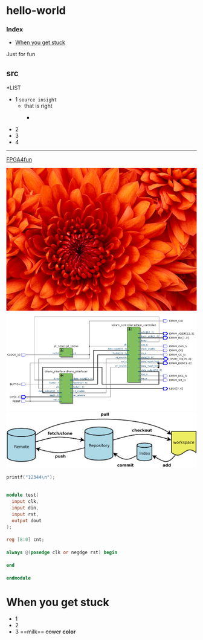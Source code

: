 # hello-world
<h3>Index</h3>
<ul>
<li><a href="#when-you-get-stuck">When you get stuck</a></li>
</ul> 

Just for fun 
## src 
*LIST
* 1  `source insight`
  * that is right
    * ~~~awsome~~~
* 2
* 3
* 4
---
[FPGA4fun](https://www.fpga4fun.com/SDRAM2.html)

![](https://github.com/Bill-Weng/hello-world/blob/testing/src/Chrysanthemum.jpg)
![](https://github.com/Bill-Weng/hello-world/blob/testing/src/block.png)
![](https://github.com/Bill-Weng/hello-world/blob/testing/src/bg2015120901.png)

```c
printf("12344\n");
```
```verilog

module test(
  input clk,
  input din,
  input rst,
  output dout
);

reg [8:0] cnt;

always @(posedge clk or negdge rst) begin

end

endmodule
```


# When you get stuck
* 1
* 2
* 3
==milk==
~~cower~~
**color**
